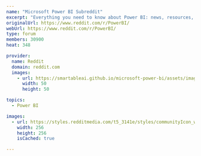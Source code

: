 ```yaml
---
name: "Microsoft Power BI Subreddit"
excerpt: "Everything you need to know about Power BI: news, resources, and a community of super users ready to answer questions!"
originalUrl: https://www.reddit.com/r/PowerBI/
webUrl: https://www.reddit.com/r/PowerBI/
type: forum
members: 30900
heat: 348

provider:
  name: Reddit
  domain: reddit.com
  images:
    - url: https://smartableai.github.io/microsoft-power-bi/assets/images/organizations/reddit.com-50x50.jpg
      width: 50
      height: 50

topics:
  - Power BI

images:
  - url: https://styles.redditmedia.com/t5_3141e/styles/communityIcon_w16ptnbrtfn41.png?width=256&s=05c2f4937b29a91e50e2efda0699d043ed219198
    width: 256
    height: 256
    isCached: true

---
```


